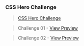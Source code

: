 ### CSS Hero Challenge

> [CSS Hero Challenge](https://cohort-xwlx.vercel.app/)

> Challenge 01 - [View Preview](https://cohort-xwlx.vercel.app/01-challenge/index.html)

> Challenge 02 - [View Preview](https://cohort-xwlx.vercel.app/02-challenge/index.html)
